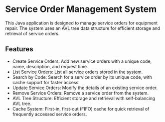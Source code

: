 # Service Order Management System
This Java application is designed to manage service orders for equipment repair. The system uses an AVL tree data structure for efficient storage and retrieval of service orders.

## Features
- Create Service Orders: Add new service orders with a unique code, name, description, and request time.
- List Service Orders: List all service orders stored in the system.
- Search by Code: Search for a service order by its unique code, with cache support for faster access.
- Update Service Orders: Modify the details of an existing service order.
- Remove Service Orders: Remove a service order from the system.
- AVL Tree Structure: Efficient storage and retrieval with self-balancing AVL tree.
- Cache System: First-in, first-out (FIFO) cache for quick retrieval of frequently accessed service orders.
